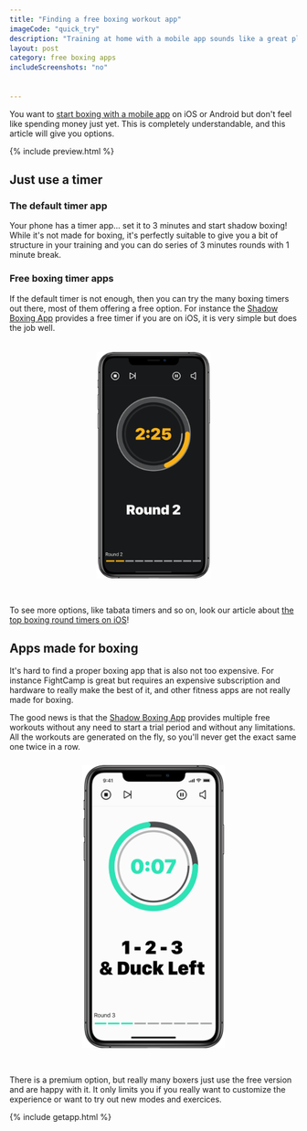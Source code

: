 ```yaml
---
title: "Finding a free boxing workout app"
imageCode: "quick_try"
description: "Training at home with a mobile app sounds like a great plan, but what if you don't want to pay for a subscription?"
layout: post
category: free boxing apps
includeScreenshots: "no"


---
```


You want to [start boxing with a mobile app](/learning-to-box-with-an-app/) on iOS or Android but don't feel like spending money just yet. This is completely understandable, and this article will give you options.

{% include preview.html %}

## Just use a timer

### The default timer app

Your phone has a timer app... set it to 3 minutes and start shadow boxing! While it's not made for boxing, it's perfectly suitable to give you a bit of structure in your training and you can do series of 3 minutes rounds with 1 minute break.

### Free boxing timer apps

If the default timer is not enough, then you can try the many boxing timers out there, most of them offering a free option. For instance the [Shadow Boxing App](/) provides a free timer if you are on iOS, it is very simple but does the job well.

<div style='text-align: center'><img src='/assets/screenshots/web_screenshot_5.png' style='width: 200px;margin: 20px 0px 30px 0px;' alt='Free boxing timer'/></div>

To see more options, like tabata timers and so on, look our article about [the top boxing round timers on iOS](/best-round-timer-apps-boxing/)!

## Apps made for boxing

It's hard to find a proper boxing app that is also not too expensive. For instance FightCamp is great but requires an expensive subscription and hardware to really make the best of it, and other fitness apps are not really made for boxing.

The good news is that the [Shadow Boxing App](/) provides multiple free workouts without any need to start a trial period and without any limitations. All the workouts are generated on the fly, so you'll never get the exact same one twice in a row.

<div style='text-align: center'><img src='/assets/screenshots/web_screenshot_2.png' style='width: 250px;margin: 10px 0px 30px 0px;' alt='Custom boxing training app'/></div>

There is a premium option, but really many boxers just use the free version and are happy with it. It only limits you if you really want to customize the experience or want to try out new modes and exercices.

{% include getapp.html %}

